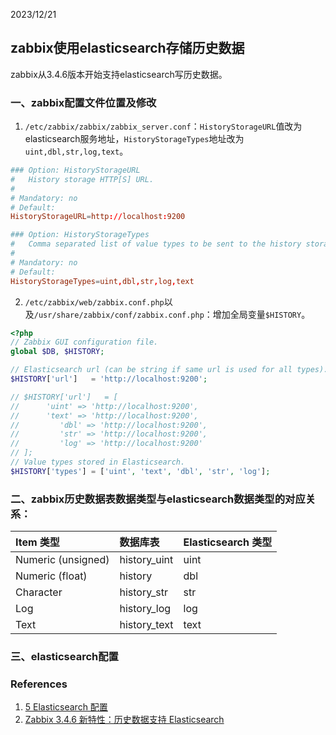 2023/12/21

## zabbix使用elasticsearch存储历史数据

zabbix从3.4.6版本开始支持elasticsearch写历史数据。

### 一、zabbix配置文件位置及修改

1. `/etc/zabbix/zabbix/zabbix_server.conf`：`HistoryStorageURL`值改为elasticsearch服务地址，`HistoryStorageTypes`地址改为`uint,dbl,str,log,text`。

```conf
### Option: HistoryStorageURL
#	History storage HTTP[S] URL.
#
# Mandatory: no
# Default:
HistoryStorageURL=http://localhost:9200

### Option: HistoryStorageTypes
#	Comma separated list of value types to be sent to the history storage.
#
# Mandatory: no
# Default:
HistoryStorageTypes=uint,dbl,str,log,text
```

2. `/etc/zabbix/web/zabbix.conf.php`以及`/usr/share/zabbix/conf/zabbix.conf.php`：增加全局变量`$HISTORY`。
```php
<?php
// Zabbix GUI configuration file.
global $DB, $HISTORY;

// Elasticsearch url (can be string if same url is used for all types).
$HISTORY['url']   = 'http://localhost:9200';

// $HISTORY['url']   = [
// 		'uint' => 'http://localhost:9200',
// 		'text' => 'http://localhost:9200',
//         'dbl' => 'http://localhost:9200',
//         'str' => 'http://localhost:9200',
//         'log' => 'http://localhost:9200'
// ];
// Value types stored in Elasticsearch.
$HISTORY['types'] = ['uint', 'text', 'dbl', 'str', 'log'];
```

### 二、zabbix历史数据表数据类型与elasticsearch数据类型的对应关系：
|Item 类型|数据库表|Elasticsearch 类型|
|:--|:--|:--|
|Numeric (unsigned)|history_uint|uint|
|Numeric (float)|history|dbl|
|Character|history_str|str|
|Log|history_log|log|
|Text|history_text|text|

### 三、elasticsearch配置

### References
1. [5 Elasticsearch 配置](https://www.zabbix.com/documentation/5.0/zh/manual/appendix/install/elastic_search_setup)
2. [Zabbix 3.4.6 新特性：历史数据支持 Elasticsearch](https://blog.51cto.com/stuart/2064336)
